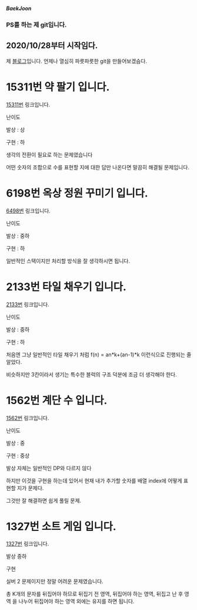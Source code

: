 ##### BaekJoon
### PS를 하는 제 git입니다.
## 2020/10/28부터 시작임다.

제 [블로그](https://blog.naver.com/gkswns3708/)입니다. 언제나 열심히 파릇파릇한 git을 만들어보겠슴다. 

# 15311번 약 팔기 입니다.
[15311번](https://www.acmicpc.net/problem/15311/) 링크입니다.

난이도 

발상 : 상

구현 : 하

생각의 전환이 필요로 하는 문제였습니다

어떤 숫자의 조합으로 수를 표현할 지에 대한 답만 나온다면 말끔히 해결될 문제입니다.

# 6198번 옥상 정원 꾸미기 입니다.
[6498번](https://www.acmicpc.net/problem/6198/) 링크입니다.

난이도 

발상 : 중하

구현 : 하

일반적인 스택이지만 처리할 방식을 잘 생각하시면 됩니다.

# 2133번 타일 채우기 입니다.
[2133번](https://www.acmicpc.net/problem/2133) 링크입니다.

난이도

발상 : 중하

구현 : 하

처음엔 그냥 일반적인 타일 채우기 처럼 f(n) = an*k+(an-1)*k 이런식으로 진행되는 줄 알았다.

비슷하지만 3칸이라서 생기는 특수한 블럭의 구조 덕분에 조금 더 생각해야 한다.

# 1562번 계단 수 입니다.
[1562번](https://www.acmicpc.net/problem/1562) 링크입니다.

난이도

발상 : 중

구현 : 중상

발상 자체는 일반적인 DP와 다르지 않다

하지만 이것을 구현을 하는데 있어서 현재 내가 추가할 숫자를 배열 index에 어떻게 표현할 지가 문제다.

그것만 잘 해결하면 쉽게 풀릴 문제.

# 1327번 소트 게임 입니다.
[1327번](https://www.acmicpc.net/problem/1327) 링크입니다.

발상 중하

구현 

실버 2 문제이지만 정말 어려운 문제였습니다.

총 K개의 문자를 뒤집어야 하므로 뒤집기 전 영역, 뒤집어야 하는 영역, 뒤집고 난 후 영역 을 나누어 뒤집어야 하는 영역 외에는 유지를 하면 됩니다.
